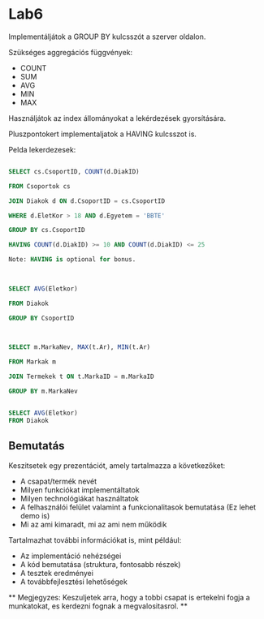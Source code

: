 # Lab6

Implementáljátok a GROUP BY  kulcsszót a szerver oldalon.

Szükséges aggregációs függvények:
- COUNT
- SUM
- AVG
- MIN
- MAX

Használjátok az index állományokat a lekérdezések gyorsítására.

Pluszpontokert implementaljatok a HAVING kulcsszot is.

Pelda lekerdezesek:

```sql

SELECT cs.CsoportID, COUNT(d.DiakID)

FROM Csoportok cs

JOIN Diakok d ON d.CsoportID = cs.CsoportID

WHERE d.EletKor > 18 AND d.Egyetem = 'BBTE'

GROUP BY cs.CsoportID

HAVING COUNT(d.DiakID) >= 10 AND COUNT(d.DiakID) <= 25

Note: HAVING is optional for bonus.

 

SELECT AVG(Eletkor)

FROM Diakok

GROUP BY CsoportID

 

SELECT m.MarkaNev, MAX(t.Ar), MIN(t.Ar)

FROM Markak m

JOIN Termekek t ON t.MarkaID = m.MarkaID

GROUP BY m.MarkaNev


SELECT AVG(Eletkor)
FROM Diakok

```

## Bemutatás

Keszitsetek egy prezentációt, amely tartalmazza a következőket:

- A csapat/termék nevét
- Milyen funkciókat implementáltatok
- Milyen technológiákat használtatok
- A felhasználói felület  valamint a funkcionalitasok bemutatása (Ez lehet demo is)
- Mi az ami kimaradt, mi az ami nem működik

Tartalmazhat további információkat is, mint például:

- Az implementáció nehézségei
- A kód bemutatása (struktura, fontosabb részek)
- A tesztek eredményei
- A továbbfejlesztési lehetőségek

** Megjegyzes:  Keszuljetek arra, hogy a tobbi csapat is ertekelni fogja a munkatokat, es kerdezni fognak a megvalositasrol. **